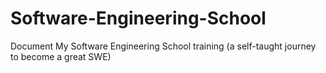 # Software-Engineering-School
Document My Software Engineering School training (a self-taught journey to become a great SWE) 

